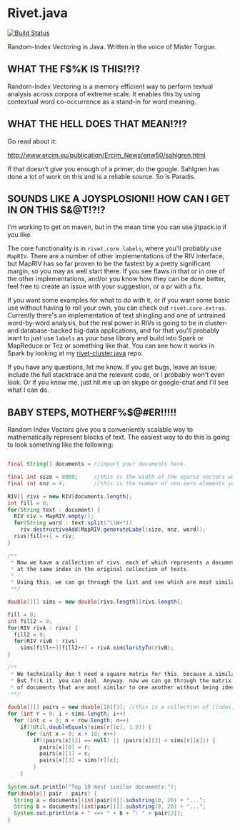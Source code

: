# Rivet.java

[![Build Status](https://travis-ci.org/DruidGreeneyes/rivet-core.java.svg?branch=master)](https://travis-ci.org/DruidGreeneyes/rivet-core.java)

Random-Index Vectoring in Java. Written in the voice of Mister Torgue.

## WHAT THE F$%K IS THIS!?!?

Random-Index Vectoring is a memory efficient way to perform textual analysis across corpora of extreme scale. It enables this by using contextual word co-occurrence as a stand-in for word meaning.

## WHAT THE HELL DOES THAT MEAN!?!?

Go read about it:

http://www.ercim.eu/publication/Ercim_News/enw50/sahlgren.html

If that doesn't give you enough of a primer, do the google. Sahlgren has done a lot of work on this and is a reliable source. So is Paradis.

## SOUNDS LIKE A JOYSPLOSION!! HOW CAN I GET IN ON THIS S&@T!?!?

I'm working to get on maven, but in the mean time you can use jitpack.io if you like.

The core functionality is in `rivet.core.labels`, where you'll probably use `MapRIV`. There are a number of other implementations of the RIV interface, but MapRIV has so far proven to be the fastest by a pretty significant margin, so you may as well start there. If you see flaws in that or in one of the other implementations, and/or you know how they can be done better, feel free to create an issue with your suggestion, or a pr with a fix. 

If you want some examples for what to do with it, or if you want some basic use without having to roll your own, you can check out `rivet.core.extras`. Currently there's an implementation of text shingling and one of untrained word-by-word analysis, but the real power in RIVs is going to be in cluster- and database-backed big-data applications, and for that you'll probably want to just use `labels` as your base library and build into Spark or MapReduce or Tez or something like that. You can see how it works in Spark by looking at my [rivet-cluster.java](https://github.com/DruidGreeneyes/rivet-cluster.java) repo.

If you have any questions, let me know. If you get bugs, leave an issue; include the full stacktrace and the relevant code, or I probably won't even look. Or if you know me, just hit me up on skype or google-chat and I'll see what I can do.

## BABY STEPS, MOTHERF%$@#ER!!!!!

Random Index Vectors give you a conveniently scalable way to mathematically represent blocks of text. The easiest way to do this is going to look something like the following:

```java

final String[] documents = //import your documents here.

final int size = 8000;     //this is the width of the sparse vectors we'll be making
final int nnz = 4;         //this is the number of non-zero elements you want each one to start with

RIV[] rivs = new RIV[documents.length];
int fill = 0;
for(String text : document) {
  RIV riv = MapRIV.empty();
  for(String word : text.split("\\W+"))
  	riv.destructiveAdd(MapRIV.generateLabel(size, nnz, word));
  rivs[fill++] = riv;
}

/**
 * Now we have a collection of rivs, each of which represents a document 
 * at the same index in the original collection of texts.
 * 
 * Using this, we can go through the list and see which are most similar to eachother.
 **/

double[][] sims = new double[rivs.length][rivs.length];

fill = 0;
int fill2 = 0;
for(RIV rivA : rivs) {
  fill2 = 0;
  for(RIV rivB : rivs)
    sims[fill++][fill2++] = rivA.similarityTo(rivB);
}

/**
 * We technically don't need a square matrix for this, because a.similarityTo(b) == b.similarityTo(a) always.
 * But f#$k it, you can deal. Anyway, now we can go through the matrix and find the (say) 10 pairs 
 * of documents that are most similar to one another without being identical (a.similarityTo(b) != 1)
 **/
 
double[][] pairs = new double[10][3]; //this is a collection of [index, index, similarity] triples
for (int r = 0; i < sims.length; i++)
  for (int c = 0; n < row.length; n++)
    if(!Util.doubleEquals(sims[r][c], 1.0)) {
      for (int x = 0; x < 10; x++)
        if((pairs[x][2] == null) || (pairs[x][2] < sims[r][c])) {
          pairs[x][0] = r;
          pairs[x][1] = c;
          pairs[x][3] = sims[r][c];
        }
    }
    
System.out.println("Top 10 most similar documents:");
for(double[] pair : pairs) {
  String a = documents[(int)pair[0]].substring(0, 20) + "...";
  String b = documents[(int)pair[1]].substring(0, 20) + "...";
  System.out.println(a + " <=> " + b + ": " + pair[2]);
}